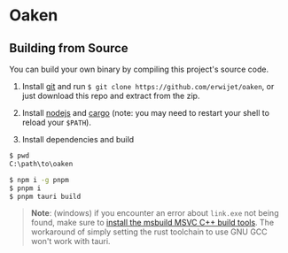 # Oaken

## Building from Source

You can build your own binary by compiling this project's source code.

1. Install [git](https://git-scm.com/download/win) and run `$ git clone https://github.com/erwijet/oaken`, or just download this repo and extract from the zip.

2. Install [nodejs](https://nodejs.org/en/download) and [cargo](https://doc.rust-lang.org/cargo/getting-started/installation.html) (note: you may need to restart your shell to reload your `$PATH`).

3. Install dependencies and build

```sh
$ pwd
C:\path\to\oaken

$ npm i -g pnpm
$ pnpm i
$ pnpm tauri build
```

> **Note**: (windows) if you encounter an error about `link.exe` not being found, make sure to [install the msbuild MSVC C++ build tools](https://visualstudio.microsoft.com/visual-cpp-build-tools/). The workaround of simply setting the rust toolchain to use GNU GCC won't work with tauri.
